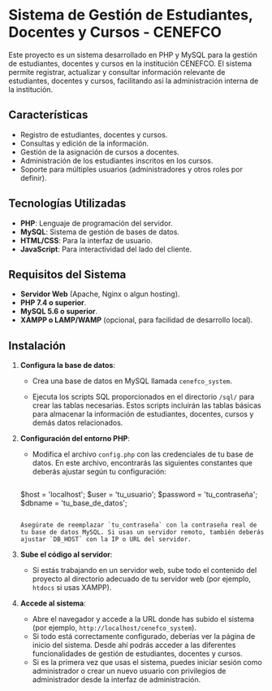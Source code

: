 # Sistema de Gestión de Estudiantes, Docentes y Cursos - CENEFCO

Este proyecto es un sistema desarrollado en PHP y MySQL para la gestión de estudiantes, docentes y cursos en la institución CENEFCO. El sistema permite registrar, actualizar y consultar información relevante de estudiantes, docentes y cursos, facilitando así la administración interna de la institución.

## Características

- Registro de estudiantes, docentes y cursos.
- Consultas y edición de la información.
- Gestión de la asignación de cursos a docentes.
- Administración de los estudiantes inscritos en los cursos.
- Soporte para múltiples usuarios (administradores y otros roles por definir).
  
## Tecnologías Utilizadas

- **PHP**: Lenguaje de programación del servidor.
- **MySQL**: Sistema de gestión de bases de datos.
- **HTML/CSS**: Para la interfaz de usuario.
- **JavaScript**: Para interactividad del lado del cliente.

## Requisitos del Sistema

- **Servidor Web** (Apache, Nginx o algun hosting).
- **PHP 7.4 o superior**.
- **MySQL 5.6 o superior**.
- **XAMPP o LAMP/WAMP** (opcional, para facilidad de desarrollo local).
  
## Instalación

1. **Configura la base de datos**:

   - Crea una base de datos en MySQL llamada `cenefco_system`.

   - Ejecuta los scripts SQL proporcionados en el directorio `/sql/` para crear las tablas necesarias. Estos scripts incluirán las tablas básicas para almacenar la información de estudiantes, docentes, cursos y demás datos relacionados.

2. **Configuración del entorno PHP**:

   - Modifica el archivo `config.php` con las credenciales de tu base de datos. En este archivo, encontrarás las siguientes constantes que deberás ajustar según tu configuración:

     ```php
    $host = 'localhost'; 
    $user = 'tu_usuario';
    $password = 'tu_contraseña';
    $dbname = 'tu_base_de_datos';
     ```

     Asegúrate de reemplazar `tu_contraseña` con la contraseña real de tu base de datos MySQL. Si usas un servidor remoto, también deberás ajustar `DB_HOST` con la IP o URL del servidor.

3. **Sube el código al servidor**:

   - Si estás trabajando en un servidor web, sube todo el contenido del proyecto al directorio adecuado de tu servidor web (por ejemplo, `htdocs` si usas XAMPP).

4. **Accede al sistema**:

   - Abre el navegador y accede a la URL donde has subido el sistema (por ejemplo, `http://localhost/cenefco_system`).
   - Si todo está correctamente configurado, deberías ver la página de inicio del sistema. Desde ahí podrás acceder a las diferentes funcionalidades de gestión de estudiantes, docentes y cursos.
   - Si es la primera vez que usas el sistema, puedes iniciar sesión como administrador o crear un nuevo usuario con privilegios de administrador desde la interfaz de administración.
